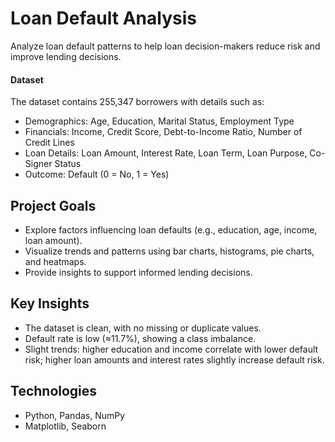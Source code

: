 # Loan Default Analysis

Analyze loan default patterns to help loan decision-makers reduce risk and improve lending decisions.

#### Dataset

The dataset contains 255,347 borrowers with details such as:

- Demographics: Age, Education, Marital Status, Employment Type  
- Financials: Income, Credit Score, Debt-to-Income Ratio, Number of Credit Lines  
- Loan Details: Loan Amount, Interest Rate, Loan Term, Loan Purpose, Co-Signer Status  
- Outcome: Default (0 = No, 1 = Yes)  

## Project Goals

- Explore factors influencing loan defaults (e.g., education, age, income, loan amount).  
- Visualize trends and patterns using bar charts, histograms, pie charts, and heatmaps.  
- Provide insights to support informed lending decisions.

## Key Insights

- The dataset is clean, with no missing or duplicate values.  
- Default rate is low (≈11.7%), showing a class imbalance.  
- Slight trends: higher education and income correlate with lower default risk; higher loan amounts and interest rates slightly increase default risk.  


## Technologies

- Python, Pandas, NumPy  
- Matplotlib, Seaborn  

